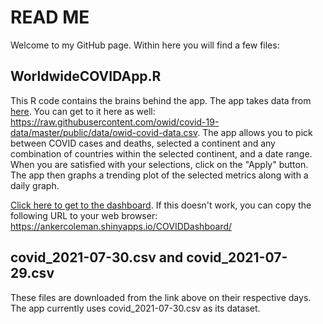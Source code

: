 # READ ME

Welcome to my GitHub page. Within here you will find a few files:

## WorldwideCOVIDApp.R  

This R code contains the brains behind the app. The app takes data from [here](https://raw.githubusercontent.com/owid/covid-19-data/master/public/data/owid-covid-data.csv). You can get to it here as well: https://raw.githubusercontent.com/owid/covid-19-data/master/public/data/owid-covid-data.csv. The app allows you to pick between COVID cases and deaths, selected a continent and any combination of countries within the selected continent, and a date range. When you are satisfied with your selections, click on the "Apply" button. The app then graphs a trending plot of the selected metrics along with a daily graph. 


[Click here to get to the dashboard](https://ankercoleman.shinyapps.io/COVIDDashboard/). If this doesn't work, you can copy the following URL to your web browser: https://ankercoleman.shinyapps.io/COVIDDashboard/

## covid_2021-07-30.csv and covid_2021-07-29.csv

These files are downloaded from the link above on their respective days. The app currently uses covid_2021-07-30.csv as its dataset.